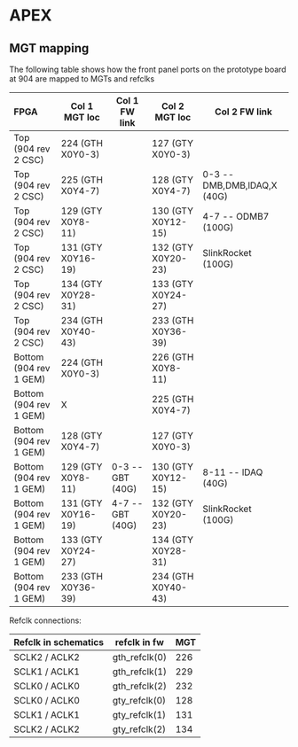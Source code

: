 # APEX
## MGT mapping
The following table shows how the front panel ports on the prototype board at 904 are mapped to MGTs and refclks

| FPGA                   | Col 1 MGT loc      | Col 1 FW link    | Col 2 MGT loc      | Col 2 FW link               |
|:---------------------- | ------------------ | ---------------- | ------------------ | --------------------------- |
| Top (904 rev 2 CSC)    | 224 (GTH X0Y0-3)   |                  | 127 (GTY X0Y0-3)   |                             |
| Top (904 rev 2 CSC)    | 225 (GTH X0Y4-7)   |                  | 128 (GTY X0Y4-7)   | 0-3 -- DMB,DMB,lDAQ,X (40G) |
| Top (904 rev 2 CSC)    | 129 (GTY X0Y8-11)  |                  | 130 (GTY X0Y12-15) | 4-7 -- ODMB7 (100G)         |
| Top (904 rev 2 CSC)    | 131 (GTY X0Y16-19) |                  | 132 (GTY X0Y20-23) | SlinkRocket (100G)          |
| Top (904 rev 2 CSC)    | 134 (GTY X0Y28-31) |                  | 133 (GTY X0Y24-27) |                             |
| Top (904 rev 2 CSC)    | 234 (GTH X0Y40-43) |                  | 233 (GTH X0Y36-39) |                             |
| Bottom (904 rev 1 GEM) | 224 (GTH X0Y0-3)   |                  | 226 (GTH X0Y8-11)  |                             |
| Bottom (904 rev 1 GEM) | X                  |                  | 225 (GTH X0Y4-7)   |                             |
| Bottom (904 rev 1 GEM) | 128 (GTY X0Y4-7)   |                  | 127 (GTY X0Y0-3)   |                             |
| Bottom (904 rev 1 GEM) | 129 (GTY X0Y8-11)  | 0-3 -- GBT (40G) | 130 (GTY X0Y12-15) | 8-11 -- lDAQ (40G)          |
| Bottom (904 rev 1 GEM) | 131 (GTY X0Y16-19) | 4-7 -- GBT (40G) | 132 (GTY X0Y20-23) | SlinkRocket (100G)          |
| Bottom (904 rev 1 GEM) | 133 (GTY X0Y24-27) |                  | 134 (GTY X0Y28-31) |                             |
| Bottom (904 rev 1 GEM) | 233 (GTH X0Y36-39) |                  | 234 (GTH X0Y40-43) |                             |

Refclk connections:

| Refclk in schematics | refclk in fw  | MGT |
|----------------------|---------------|-----|
| SCLK2 / ACLK2        | gth_refclk(0) | 226 |
| SCLK1 / ACLK1        | gth_refclk(1) | 229 |
| SCLK0 / ACLK0        | gth_refclk(2) | 232 |
| SCLK0 / ACLK0        | gty_refclk(0) | 128 |
| SCLK1 / ACLK1        | gty_refclk(1) | 131 |
| SCLK2 / ACLK2        | gty_refclk(2) | 134 |
